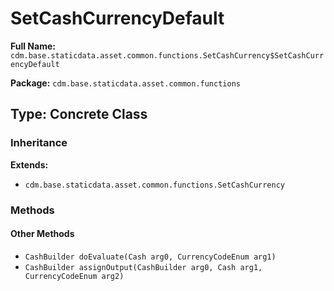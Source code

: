 # SetCashCurrencyDefault

**Full Name:** `cdm.base.staticdata.asset.common.functions.SetCashCurrency$SetCashCurrencyDefault`

**Package:** `cdm.base.staticdata.asset.common.functions`

## Type: Concrete Class

### Inheritance

**Extends:**
- `cdm.base.staticdata.asset.common.functions.SetCashCurrency`

### Methods

#### Other Methods

- `CashBuilder doEvaluate(Cash arg0, CurrencyCodeEnum arg1)`
- `CashBuilder assignOutput(CashBuilder arg0, Cash arg1, CurrencyCodeEnum arg2)`

